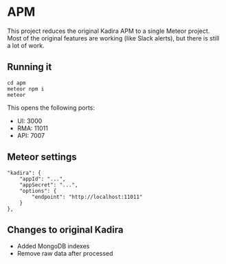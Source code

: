 # APM

This project reduces the original Kadira APM to a single Meteor project.
Most of the original features are working (like Slack alerts), but there is still a lot of work.

## Running it

```
cd apm
meteor npm i
meteor
```

This opens the following ports:

* UI: 3000
* RMA: 11011
* API: 7007

## Meteor settings
```
"kadira": {
    "appId": "...",
    "appSecret": "...",
    "options": {
        "endpoint": "http://localhost:11011"
    }
},
```

## Changes to original Kadira

* Added MongoDB indexes
* Remove raw data after processed
